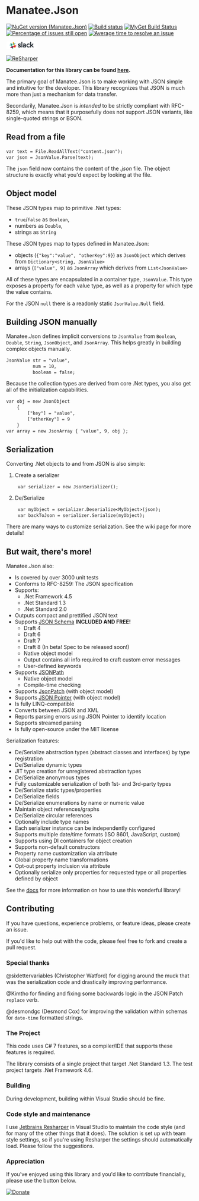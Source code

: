 # Manatee.Json

[![NuGet version (Manatee.Json)](https://img.shields.io/nuget/v/Manatee.Json.svg?style=flat-square)](https://www.nuget.org/packages/Manatee.Json/)
[![Build status](https://ci.appveyor.com/api/projects/status/wda5exdfiuic3kg2/branch/master?svg=true)](https://ci.appveyor.com/project/gregsdennis/manatee-json/branch/master)
[![MyGet Build Status](https://www.myget.org/BuildSource/Badge/littlecrabsolutions?identifier=7898edc2-8d91-411c-88c9-2023d9d9fd41)](https://www.myget.org/)
[![Percentage of issues still open](http://isitmaintained.com/badge/open/gregsdennis/Manatee.Json.svg)](http://isitmaintained.com/project/gregsdennis/Manatee.Json "Percentage of issues still open")
[![Average time to resolve an issue](http://isitmaintained.com/badge/resolution/gregsdennis/Manatee.Json.svg)](http://isitmaintained.com/project/gregsdennis/Manatee.Json "Average time to resolve an issue")

[![Discuss on Slack](/Resources/Slack_RGB.png)](https://join.slack.com/t/manateeopensource/shared_invite/enQtMzU4MjgzMjgyNzU3LWQ0ODM5ZTVhMTVhODY1Mjk5MTIxMjgxZjI2NWRiZWZkYmExMDM0MDRjNGE4OWRkMjYxMTc1M2ViMTZiYzM0OTI)

<a href="http://www.jetbrains.com/resharper"><img src="http://i61.tinypic.com/15qvwj7.jpg" alt="ReSharper" title="ReSharper"></a>

**Documentation for this library can be found [here](https://gregsdennis.github.io/Manatee.Json).**

The primary goal of Manatee.Json is to make working with JSON simple and intuitive for the developer.  This library recognizes that JSON is much more than just a mechanism for data transfer.

Secondarily, Manatee.Json is *intended* to be strictly compliant with RFC-8259, which means that it purposefully does not support JSON variants, like single-quoted strings or BSON.

## Read from a file

    var text = File.ReadAllText("content.json");
    var json = JsonValue.Parse(text);

The `json` field now contains the content of the *.json* file.  The object structure is exactly what you'd expect by looking at the file.

## Object model

These JSON types map to primitive .Net types:

- `true`/`false` as `Boolean`,
- numbers as `Double`,
- strings as `String`

These JSON types map to types defined in Manatee.Json:

- objects (`{"key":"value", "otherKey":9}`) as `JsonObject` which derives from `Dictionary<string, JsonValue>`
- arrays (`["value", 9]` as `JsonArray` which derives from `List<JsonValue>`

All of these types are encapsulated in a container type, `JsonValue`.  This type exposes a property for each value type, as well as a property for which type the value contains.

For the JSON `null` there is a readonly static `JsonValue.Null` field.

## Building JSON manually

Manatee.Json defines implicit conversions to `JsonValue` from `Boolean`, `Double`, `String`, `JsonObject`, and `JsonArray`.  This helps greatly in building complex objects manually.

    JsonValue str = "value",
              num = 10,
              boolean = false;

Because the collection types are derived from core .Net types, you also get all of the initialization capabilities.

    var obj = new JsonObject
        {
            ["key"] = "value",
            ["otherKey"] = 9
        }
    var array = new JsonArray { "value", 9, obj };

## Serialization

Converting .Net objects to and from JSON is also simple:

1. Create a serializer

        var serializer = new JsonSerializer();

2. De/Serialize

        var myObject = serializer.Deserialize<MyObject>(json);
        var backToJson = serializer.Serialize(myObject);

There are many ways to customize serialization.  See the wiki page for more details!

## But wait, there's more!

Manatee.Json also:

- Is covered by over 3000 unit tests
- Conforms to RFC-8259: The JSON specification
- Supports:
    - .Net Framework 4.5
    - .Net Standard 1.3
    - .Net Standard 2.0
- Outputs compact and prettified JSON text
- Supports [JSON Schema](http://json-schema.org/) **INCLUDED AND FREE!**
    - Draft 4
    - Draft 6
    - Draft 7
    - Draft 8 (In beta! Spec to be released soon!)
    - Native object model
    - Output contains all info required to craft custom error messages
    - User-defined keywords
- Supports [JSONPath](http://goessner.net/articles/JsonPath/)
    - Native object model
    - Compile-time checking
- Supports [JsonPatch](http://jsonpatch.com/) (with object model)
- Supports [JSON Pointer](https://tools.ietf.org/html/rfc6901) (with object model)
- Is fully LINQ-compatible
- Converts between JSON and XML
- Reports parsing errors using JSON Pointer to identify location
- Supports streamed parsing
- Is fully open-source under the MIT license

Serialization features:

- De/Serialize abstraction types (abstract classes and interfaces) by type registration
- De/Serialize dynamic types
- JIT type creation for unregistered abstraction types
- De/Serialize anonymous types
- Fully customizable serialization of both 1st- and 3rd-party types
- De/Serialize static types/properties
- De/Serialize fields
- De/Serialize enumerations by name or numeric value
- Maintain object references/graphs
- De/Serialize circular references
- Optionally include type names
- Each serializer instance can be independently configured
- Supports multiple date/time formats (ISO 8601, JavaScript, custom)
- Supports using DI containers for object creation
- Supports non-default constructors
- Property name customization via attribute
- Global property name transformations
- Opt-out property inclusion via attribute
- Optionally serialize only properties for requested type or all properties defined by object

See the [docs](https://gregsdennis.github.io/Manatee.Json) for more information on how to use this wonderful library!

## Contributing

If you have questions, experience problems, or feature ideas, please create an issue.

If you'd like to help out with the code, please feel free to fork and create a pull request.

### Special thanks

@sixlettervariables (Christopher Watford) for digging around the muck that was the serialization code and drastically improving performance.

@Kimtho for finding and fixing some backwards logic in the JSON Patch `replace` verb.

@desmondgc (Desmond Cox) for improving the validation within schemas for `date-time` formatted strings.

### The Project

This code uses C# 7 features, so a compiler/IDE that supports these features is required.

The library consists of a single project that target .Net Standard 1.3.  The test project targets .Net Framework 4.6.

### Building

During development, building within Visual Studio should be fine.

### Code style and maintenance

I use [Jetbrains Resharper](https://www.jetbrains.com/resharper/) in Visual Studio to maintain the code style (and for many of the other things that it does).  The solution is set up with team style settings, so if you're using Resharper the settings should automatically load.  Please follow the suggestions.

### Appreciation

If you've enjoyed using this library and you'd like to contribute financially, please use the button below.

[![Donate](https://i.imgur.com/Fkk2ET1.png)](https://ko-fi.com/gregsdennis)
